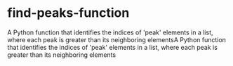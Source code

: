# find-peaks-function
A Python function that identifies the indices of 'peak' elements in a list, where each peak is greater than its neighboring elementsA Python function that identifies the indices of 'peak' elements in a list, where each peak is greater than its neighboring elements
